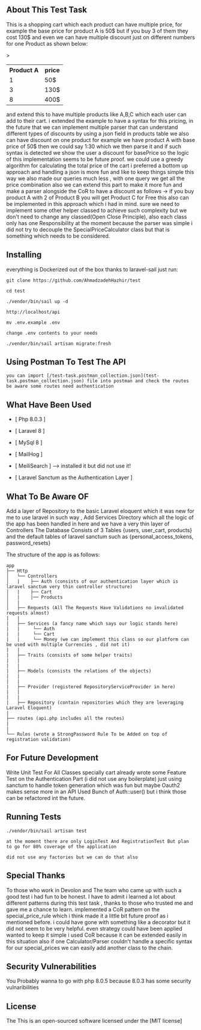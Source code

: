 
## About This Test Task

This is a shopping cart which each product can have multiple price, for example the base price for product A is 50$ but if you buy 3 of them they cost 130$ and even we can have multiple discount just on different numbers for one Product as shown below:


<table>
<th>Product A</th>
<th>price</th>
<tr><td>1</td><td>50$</td></tr>
<tr>><td>3</td><td>130$</td></tr>
<tr><td>8</td><td>400$</td></tr>
</table>

and extend this to have multiple products like A,B,C which each user can add to their cart.
i extended the example to have a syntax for this pricing,  in the future that we can implement multiple parser that can understand different types of discounts by using a json field in products table we also can have discount on one product for example we have product A with base price of 50$ then we could say 1:30 which we then parse it and if such syntax is detected we show the user a discount for basePrice so the logic of this implementation seems to be future proof.
we could use a greedy algorithm for calculating the total price of the cart i preferred a bottom up approach and handling a json is more fun and like to keep things simple this way we also made our queries much less , with one query we get all the price combination also we can extend this part to make it more fun and make a parser alongside the CoR to have a discount as follows -> if you buy product A with 2 of Product B you will get Product C for Free this also can be implemented in this approach which i had in mind. sure we need to implement some other helper classed to achieve such complexity but we don't need to change any classed(Open Close Principle), also each class only has one Responsibility at the moment because the parser was simple i did not try to decouple the SpecialPriceCalculator class but that is something which needs to be considered.

## Installing 

everything is Dockerized out of the box thanks to laravel-sail just run:

```
git clone https://github.com/AhmadzadehHazhir/test

cd test 

./vendor/bin/sail up -d

http://localhost/api

mv .env.example .env

change .env contents to your needs

./vendor/bin/sail artisan migrate:fresh 

```


## Using Postman To Test The API

```
you can import [/test-task.postman_collection.json](test-task.postman_collection.json) file into postman and check the routes
be aware some routes need authentication
```

## What Have Been Used
* [ Php 8.0.3 ]

* [ Laravel 8 ]

* [ MySql 8 ]

* [ MailHog ]

* [ MeiliSearch ] --> installed it but did not use it!

* [ Laravel Sanctum as the Authentication Layer ]

## What To Be Aware OF

Add a layer of Repository to the basic Laravel eloquent which it was new for me to use laravel in such way ,
Add Services Directory which all the logic of the app has been handled in here and we have a very thin layer of Controllers
The Database Consists of 3 Tables {users, user_cart, products} and the default tables of laravel sanctum such as {personal_access_tokens, password_resets}

The structure of the app is as follows:


```
app
├── Http
│   └── Controllers
│   |    ├── Auth (consists of our authentication layer which is laravel sanctum very thin controller structure)
│   |    ├── Cart
│   |    |── Products
│   |    
│   ├── Requests (All The Requests Have Validations no invalidated requests almost)
|   |
|   ├── Services (a fancy name which says our logic stands here)
|   |     └── Auth
|   |     └── Cart
|   |     └── Money (we can implement this class so our platform can be used with multiple Currencies , did not it)
|   |
|   ├── Traits (consists of some helper traits)
|   |
|   |
|   ├── Models (consists the relations of the objects) 
|   |
|   |
|   ├── Provider (registered RepositoryServiceProvider in here)
|   |
|   |
|   ├── Repository (contain repositories which they are leveraging Laravel Eloquent)
|
├── routes (api.php includes all the routes) 
|
|
└── Rules (wrote a StrongPassword Rule To be Added on top of registration validation)
```

## For Future Development

Write Unit Test For All Classes specially cart
already wrote some Feature Test on the Authentication Part (i did not use any boilerplate) just using sanctum to handle token generation which was fun but maybe Oauth2 makes sense more in an API 
Used Bunch of Auth::user() but i think those can be refactored int the future.
    

## Running Tests
```
./vendor/bin/sail artisan test 

at the moment there are only LoginTest And RegistrationTest But plan to go for 80% coverage of the application

did not use any factories but we can do that also
```


## Special Thanks 

To those who work in Devolon and The team who came up with such a good test i had fun to be honest.
I have to admit i learned a lot about different patterns during this test task , thanks to those who trusted me and gave me a chance to learn. implemented a CoR pattern on the special_price_rule which i think made it a little bit future proof as i mentioned before. i could have gone with something like a decorator but it did not seem to be very helpful. even strategy could have been applied wanted to keep it simple i used CoR because it can be extended easily in this situation also if one Calculator/Parser couldn't handle a specific syntax for our special_prices we can easily add another class to the chain.



## Security Vulnerabilities

You Probably wanna to go with php 8.0.5 because 8.0.3 has some security vulnaribilities 

## License

The This is an open-sourced software licensed under the [MIT license]
